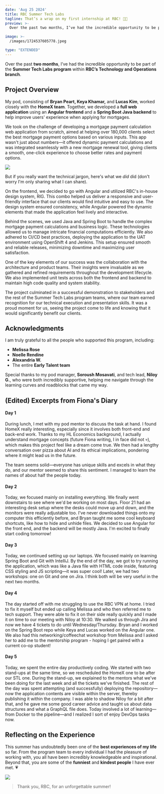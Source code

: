```yaml
---
date: 'Aug 25 2024'
title: RBC Summer Tech Labs
tagline: That’s a wrap on my first internship at RBC! 🦁🌱
preview: >-
  Over the past two months, I’ve had the incredible opportunity to be part of the Summer Tech Labs program within RBC’s Technology and Operations branch.

image: >-
  /images/1724537605778.jpeg

type: "EXTENDED"
---
```



Over the past **two months**, I’ve had the incredible opportunity to be part of the **Summer Tech Labs program** within **RBC’s Technology and Operations branch**. 



## Project Overview

My pod, consisting of **Bryan Peart, Keya Khamar,** and **Lucas Kim**, worked closely with the **HomeX team**. Together, we developed a **full web application** using an **Angular frontend** and a **Spring Boot Java backend** to help improve users' experience when applying for mortgages.

We took on the challenge of developing a mortgage payment calculation web application from scratch, aimed at helping over 180,000 clients select the best mortgage payment options based on various inputs. This app wasn't just about numbers—it offered dynamic payment calculations and was integrated seamlessly with a new mortgage renewal tool, giving clients a smooth, one-click experience to choose better rates and payment options.


![](https://media.licdn.com/dms/image/v2/D5622AQGE_nQZAO6zVw/feedshare-shrink_2048_1536/feedshare-shrink_2048_1536/0/1724537604160?e=1733961600&v=beta&t=XbA1yrDE2LWtxHe1QDanmBUF1lUuhZpZq_fUePmTkZk)

But if you really want the technical jargon, here's what we *did* did (don't worry I'm only sharing what I can share).

On the frontend, we decided to go with Angular and utilized RBC's in-house design system, RIG. This combo helped us deliver a responsive and user-friendly interface that our clients would find intuitive and easy to use. The design system ensured consistency, while Angular powered the dynamic elements that made the application feel lively and interactive.

Behind the scenes, we used Java and Spring Boot to handle the complex mortgage payment calculations and business logic. These technologies allowed us to manage intricate financial computations efficiently. We also adhered to CI/CD best practices, deploying the application to the UAT environment using OpenShift 4 and Jenkins. This setup ensured smooth and reliable releases, minimizing downtime and maximizing user satisfaction.

One of the key elements of our success was the collaboration with the architecture and product teams. Their insights were invaluable as we gathered and refined requirements throughout the development lifecycle. We also implemented unit tests across both the frontend and backend to maintain high code quality and system stability.

The project culminated in a successful demonstration to stakeholders and the rest of the Summer Tech Labs program teams, where our team earned recognition for our technical execution and presentation skills. It was a proud moment for us, seeing the project come to life and knowing that it would significantly benefit our clients.

## Acknowledgments

I am truly grateful to all the people who supported this program, including:

- **Melissa Rose**
- **Noelle Rendine**
- **Alexandria W.**
- The entire **Early Talent team**

Special thanks to my pod manager, **Soroush Mosavati**, and tech lead, **Niloy G.**, who were both incredibly supportive, helping me navigate through the learning curves and roadblocks that came my way.

## (Edited) Excerpts from Fiona's Diary
#### Day 1
During lunch, I met with my pod mentor to discuss the task at hand. I found HomeX really interesting, especially since it involves both front-end and back-end work. Thanks to my HL Economics background, I actually understand mortgage concepts (future Fiona writing, I in face did not 💀), which makes this project feel like a dream come true. We then had a lengthy conversation over pizza about AI and its ethical implications, pondering where it might lead us in the future.

The team seems solid—everyone has unique skills and excels in what they do, and our mentor seemed to share this sentiment. I managed to learn the names of about half the people today.

#### Day 2
Today, we focused mainly on installing everything. We finally went downstairs to see where we'd be working on most days. Floor 21 had an interesting desk setup where the desks could move up and down, and the monitors were really adjustable too. I've never downloaded things onto my computer this efficiently before, and Bryan taught me some cool keyboard shortcuts, like how to hide and unhide files. We decided to use Angular for the front end, and the backend will be mostly Java. I'm excited to finally start coding tomorrow!

#### Day 3
Today, we continued setting up our laptops. We focused mainly on learning Spring Boot and Git with IntelliJ. By the end of the day, we got to try running the application, which was like a Java file with HTML code inside, featuring CSS styling and JS scripting—it was super cool! Later, we had two workshops: one on Git and one on Jira. I think both will be very useful in the next two months.

#### Day 4
The day started off with me struggling to use the RBC VPN at home. I tried to fix it myself but ended up calling Melissa and who then referred me to tech support. They were able to fix it on their side really quickly and I made it on time to our meeting with Niloy at 10:30. We walked us through Jira and now we have 4 tickets to do until Wednesday/Thursday. Bryan and I worked on the Spring Boot repo while Keya and Lucas worked on the Angular one. We also had this networking/coffeechat workshop from Melissa and I asked her to add me to the mentorship program - hoping I get paired with a current co-op student!

#### Day 5
Today, we spent the entire day productively coding. We started with two stand-ups at the same time, so we rescheduled the HomeX one to be after our STL one. During the stand-up, we explained to the mentors what we've been doing for the last week and all the tickets we've finished. The rest of the day was spent attempting (and successfully) deploying the repository—now the application contents are visible within the server, thereby publishing it within the company. I was able to shadow Niloy for a bit after that, and he gave me some good career advice and taught us about data structures and what a GraphQL file does. Today involved a lot of learning—from Docker to the pipeline—and I realized I sort of enjoy DevOps tasks now.

## Reflecting on the Experience

This summer has undoubtedly been one of the **best experiences of my life** so far. From the program team to every individual I had the pleasure of working with, you all have been incredibly knowledgeable and inspirational. Beyond that, you are some of the **funniest** and **kindest people** I have ever met. 💗

![](/images/1724537610378.jpeg)

> Thank you, RBC, for an unforgettable summer!
